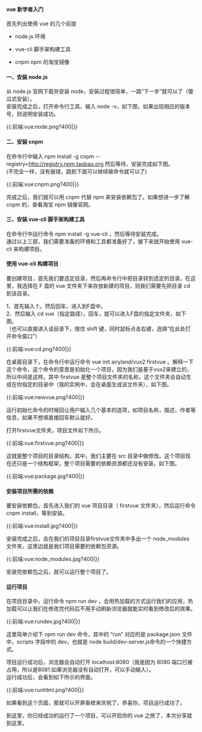 #### vue 新学者入门

首先列出使用 vue 的几个前提

*  node.js 环境  

*  vue-cli 脚手架构建工具  

*  cnpm  npm 的淘宝镜像  


#### 一、安装 node.js  
从 node.js 官网下载并安装 node，安装过程很简单，一路“下一步”就可以了（傻瓜式安装）。  
安装完成之后，打开命令行工具，输入 node -v，如下图，如果出现相应的版本号，则说明安装成功。 
 
{{:前端:vue:node.png?400|}}  

#### 二、安装 cnpm

在命令行中输入 npm install -g cnpm --registry=http://registry.npm.taobao.org 然后等待，安装完成如下图。   
(不完全一样，没有报错，跳到下面可以继续输命令就可以了)
 
{{:前端:vue:cnpm.png?400|}}

完成之后，我们就可以用 cnpm 代替 npm 来安装依赖包了。如果想进一步了解 cnpm 的，查看淘宝 npm 镜像官网。

#### 三、安装 vue-cli 脚手架构建工具

在命令行中运行命令 npm install -g vue-cli ，然后等待安装完成。  
通过以上三部，我们需要准备的环境和工具都准备好了，接下来就开始使用 vue-cli 来构建项目。


#### 使用 vue-cli 构建项目

要创建项目，首先我们要选定目录，然后再命令行中把目录转到选定的目录。在这里，我选择在 F 盘的 vue 文件夹下来存放新建的项目，则我们需要先把目录 cd 到该目录。

1、首先输入 f:，然后回车，进入到F盘中。  
2、然后输入 cd vue（指定路径），回车，就可以进入F盘的指定文件夹，如下图。  
（也可以直接进入该目录下，按住 shift 键，同时鼠标点击右键，选择“在此处打开命令窗口”）

{{:前端:vue:cd.png?400|}}


在桌面目录下，在命令行中运行命令 vue init airyland/vux2 firstvue 。解释一下这个命令，这个命令的意思是初始化一个项目，因为我们是基于vux2来建立的，所以中间是这样。其中 firstvue 是整个项目文件夹的名称，这个文件夹会自动生成在你指定的目录中（我的实例中，会在桌面生成该文件夹），如下图。

{{:前端:vue:newvue.png?400|}}

运行初始化命令的时候回让用户输入几个基本的选项，如项目名称，描述，作者等信息，如果不想填直接回车默认就好。


打开firstvue文件夹，项目文件如下所示。


{{:前端:vue:firstvue.png?400|}}


这就是整个项目的目录结构，其中，我们主要在 src 目录中做修改。这个项目现在还只是一个结构框架，整个项目需要的依赖资源都还没有安装，如下图。

{{:前端:vue:package.jpg?400|}}


#### 安装项目所需的依赖  

要安装依赖包，首先进入我们的 vue 项目目录（ firstvue 文件夹），然后运行命令 cnpm install，等到安装。

{{:前端:vue:install.jpg?400|}}

安装完成之后，会在我们的项目目录firstvue文件夹中多出一个 node_modules 文件夹，这里边就是我们项目需要的依赖包资源。

{{:前端:vue:node_modules.jpg?400|}}

安装完依赖包之后，就可以运行整个项目了。

#### 运行项目

在项目目录中，运行命令 npm run dev ，会用热加载的方式运行我们的应用，热加载可以让我们在修改完代码后不用手动刷新浏览器就能实时看到修改后的效果。

{{:前端:vue:rundev.jpg?400|}}

这里简单介绍下 npm run dev 命令，其中的 “run” 对应的是 package.json 文件中，scripts 字段中的 dev，也就是 node build/dev-server.js命令的一个快捷方式。

项目运行成功后，浏览器会自动打开 localhost:8080（我是因为 8080 端口已被占用，所以是8081.如果浏览器没有自动打开，可以手动输入）。  
运行成功后，会看到如下所示的界面。

{{:前端:vue:runhtml.png?400|}}


如果看到这个页面，那就可以开屏香槟来庆祝了，恭喜你，项目运行成功了。

到这里，你已经成功的运行了一个项目，可以开启你的 vue 之旅了，本次分享就到这里。








